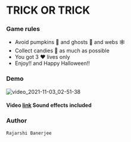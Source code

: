 # TRICK OR TRICK

### Game rules
- Avoid pumpkins 🎃 and ghosts 👻 and webs 🕸️ 
- Collect candies 🍬 as much as possible
- You got 3 ❤️ lives only
- Enjoy!! and Happy Halloween!!

### Demo

![video_2021-11-03_02-51-38](https://user-images.githubusercontent.com/55054089/139953614-328e5d33-db7b-43f2-8a9a-ff7552b1482b.gif)

#### Video <a href="https://youtu.be/Q-FgFBnJvgs">link</a> Sound effects included

### Author 
```
Rajarshi Banerjee
```
